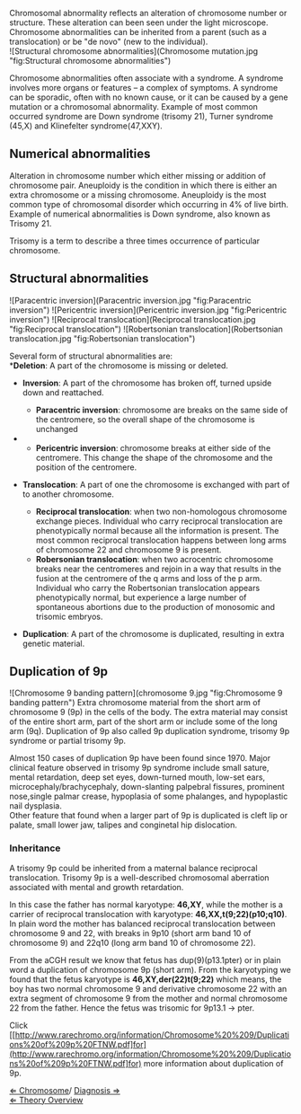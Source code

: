Chromosomal abnormality reflects an alteration of chromosome number or
structure. These alteration can been seen under the light microscope.
Chromosome abnormalities can be inherited from a parent (such as a
translocation) or be "de novo" (new to the individual).\
![Structural chromosome
abnormalities](Chromosome mutation.jpg "fig:Structural chromosome abnormalities")

Chromosome abnormalities often associate with a syndrome. A syndrome
involves more organs or features – a complex of symptoms. A syndrome can
be sporadic, often with no known cause, or it can be caused by a gene
mutation or a chromosomal abnormality. Example of most common occurred
syndrome are Down syndrome (trisomy 21), Turner syndrome (45,X) and
Klinefelter syndrome(47,XXY).

Numerical abnormalities
-----------------------

Alteration in chromosome number which either missing or addition of
chromosome pair. Aneuploidy is the condition in which there is either an
extra chromosome or a missing chromosome. Aneuploidy is the most common
type of chromosomal disorder which occurring in 4% of live birth.
Example of numerical abnormalities is Down syndrome, also known as
Trisomy 21.

Trisomy is a term to describe a three times occurrence of particular
chromosome.

Structural abnormalities
------------------------

![Paracentric
inversion](Paracentric inversion.jpg "fig:Paracentric inversion")
![Pericentric
inversion](Pericentric inversion.jpg "fig:Pericentric inversion")
![Reciprocal
translocation](Reciprocal translocation.jpg "fig:Reciprocal translocation")
![Robertsonian
translocation](Robertsonian translocation.jpg "fig:Robertsonian translocation")

Several form of structural abnormalities are:\
\***Deletion**: A part of the chromosome is missing or deleted.

-   **Inversion**: A part of the chromosome has broken off, turned
    upside down and reattached.
    -   **Paracentric inversion**: chromosome are breaks on the same
        side of the centromere, so the overall shape of the chromosome
        is unchanged

-   -   **Pericentric inversion**: chromosome breaks at either side of
        the centromere. This change the shape of the chromosome and the
        position of the centromere.
-   **Translocation**: A part of one the chromosome is exchanged with
    part of to another chromosome.
    -   **Reciprocal translocation**: when two non-homologous chromosome
        exchange pieces. Individual who carry reciprocal translocation
        are phenotypically normal because all the information is
        present. The most common reciprocal translocation happens
        between long arms of chromosome 22 and chromosome 9 is present.
    -   **Robersonian translocation**: when two acrocentric chromosome
        breaks near the centromeres and rejoin in a way that results in
        the fusion at the centromere of the q arms and loss of the p
        arm. Individual who carry the Robertsonian translocation appears
        phenotypically normal, but experience a large number of
        spontaneous abortions due to the production of monosomic and
        trisomic embryos.

-   **Duplication**: A part of the chromosome is duplicated, resulting
    in extra genetic material.

Duplication of 9p
-----------------

![Chromosome 9 banding
pattern](chromosome 9.jpg "fig:Chromosome 9 banding pattern") Extra
chromosome material from the short arm of chromosome 9 (9p) in the cells
of the body. The extra material may consist of the entire short arm,
part of the short arm or include some of the long arm (9q). Duplication
of 9p also called 9p duplication syndrome, trisomy 9p syndrome or
partial trisomy 9p.

Almost 150 cases of duplication 9p have been found since 1970. Major
clinical feature observed in trisomy 9p syndrome include small sature,
mental retardation, deep set eyes, down-turned mouth, low-set ears,
microcephaly/brachycephaly, down-slanting palpebral fissures, prominent
nose,single palmar crease, hypoplasia of some phalanges, and hypoplastic
nail dysplasia.\
Other feature that found when a larger part of 9p is duplicated is cleft
lip or palate, small lower jaw, talipes and conginetal hip dislocation.

### Inheritance

A trisomy 9p could be inherited from a maternal balance reciprocal
translocation. Trisomy 9p is a well-described chromosomal aberration
associated with mental and growth retardation.

In this case the father has normal karyotype: **46,XY**, while the
mother is a carrier of reciprocal translocation with karyotype:
**46,XX,t(9;22)(p10;q10)**. In plain word the mother has balanced
reciprocal translocation between chromosome 9 and 22, with breaks in
9p10 (short arm band 10 of chromosome 9) and 22q10 (long arm band 10 of
chromosome 22).

From the aCGH result we know that fetus has dup(9)(p13.1pter) or in
plain word a duplication of chromosome 9p (short arm). From the
karyotyping we found that the fetus karyotype is
**46,XY,der(22)t(9;22)** which means, the boy has two normal chromosome
9 and derivative chromosome 22 with an extra segment of chromosome 9
from the mother and normal chromosome 22 from the father. Hence the
fetus was trisomic for 9p13.1 → pter.

Click
[[http://www.rarechromo.org/information/Chromosome%20%209/Duplications%20of%209p%20FTNW.pdf]for](http://www.rarechromo.org/information/Chromosome%20%209/Duplications%20of%209p%20FTNW.pdf]for)
more information about duplication of 9p.

[ ⇐ Chromosome](Chromosome "wikilink")/ [ Diagnosis
⇒](Diagnosis "wikilink")\
[ ⇐ Theory Overview](Cytogenetics "wikilink")

